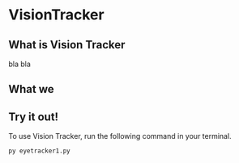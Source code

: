 # VisionTracker

## What is Vision Tracker
bla bla

## What we

## Try it out!
To use Vision Tracker, run the following command in your terminal.
```
py eyetracker1.py
```
